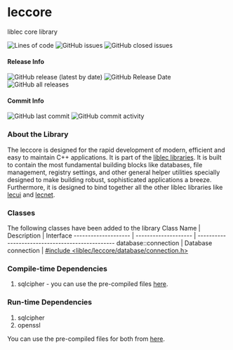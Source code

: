 # leccore
liblec core library

<p>
  <img alt="Lines of code" src="https://img.shields.io/tokei/lines/github/alecmus/leccore">
  <img alt="GitHub issues" src="https://img.shields.io/github/issues-raw/alecmus/leccore">
  <img alt="GitHub closed issues" src="https://img.shields.io/github/issues-closed-raw/alecmus/leccore">
</p>

#### Release Info
<p>
  <img alt="GitHub release (latest by date)" src="https://img.shields.io/github/v/release/alecmus/leccore">
  <img alt="GitHub Release Date" src="https://img.shields.io/github/release-date/alecmus/leccore">
  <img alt="GitHub all releases" src="https://img.shields.io/github/downloads/alecmus/leccore/total">
</p>

#### Commit Info
<p>
  <img alt="GitHub last commit" src="https://img.shields.io/github/last-commit/alecmus/leccore">
  <img alt="GitHub commit activity" src="https://img.shields.io/github/commit-activity/y/alecmus/leccore">
</p>

### About the Library
The leccore is designed for the rapid development of modern, efficient and easy to maintain C++ applications.
It is part of the [liblec libraries](https://github.com/alecmus/liblec). It is built to contain the most
fundamental building blocks like databases, file management, registry settings, and other general helper utilities
specially designed to make building robust, sophisticated applications a breeze. Furthermore, it is designed to
bind together all the other liblec libraries like [lecui](https://github.com/alecmus/lecui) and
[lecnet](https://github.com/alecmus/lecnet).

### Classes
The following classes have been added to the library
Class Name           | Description          | Interface
-------------------- | -------------------- | ------------------------------------------------
database::connection | Database connection  | [#include <liblec/leccore/database/connection.h>](https://github.com/alecmus/leccore/blob/master/database/connection.h)


### Compile-time Dependencies
1. sqlcipher - you can use the pre-compiled files [here](https://github.com/alecmus/files).

### Run-time Dependencies
1. sqlcipher
2. openssl

You can use the pre-compiled files for both from [here](https://github.com/alecmus/files).
